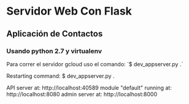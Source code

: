 # Servidor Web Con Flask      
## Aplicación de Contactos
### Usando python 2.7 y virtualenv

Para correr el servidor gcloud uso el comando:
´$ dev_appserver.py .´

Restarting command:
  $ dev_appserver.py .

API server at: http://localhost:40589
module "default" running at: http://localhost:8080
admin server at: http://localhost:8000
